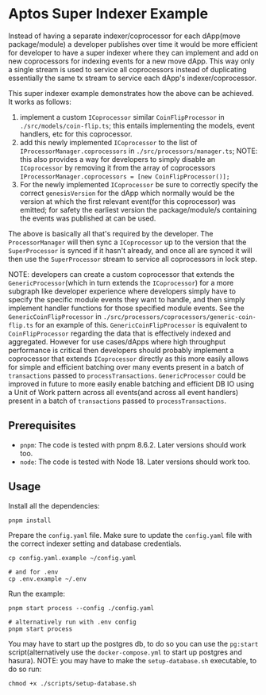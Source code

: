 # Aptos Super Indexer Example

Instead of having a separate indexer/coprocessor for each dApp(move package/module) a developer publishes over time it would be more efficient for developer to have a super indexer where they can implement and add on new coprocessors for indexing events for a new move dApp. This way only a single stream is used to service all coprocessors instead of duplicating essentially the same tx stream to service each dApp's indexer/coprocessor.

This super indexer example demonstrates how the above can be achieved. It works as follows:

1. implement a custom `ICoprocessor` similar `CoinFlipProcessor` in `./src/models/coin-flip.ts`; this entails implementing the models, event handlers, etc for this coprocessor.
2. add this newly implemented `ICoprocessor` to the list of `IProcessorManager.coprocessors` in `./src/processors/manager.ts`; NOTE: this also provides a way for developers to simply disable an `ICoprocessor` by removing it from the array of coprocessors `IProcessorManager.coprocessors = [new CoinFlipProcessor()];`
3. For the newly implemented `ICoprocessor` be sure to correctly specify the correct `genesisVersion` for the dApp which normally would be the version at which the first relevant event(for this coprocessor) was emitted; for safety the earliest version the package/module/s containing the events was published at can be used.

The above is basically all that's required by the developer. The `ProcessorManager` will then sync a `ICoprocessor` up to the version that the `SuperProcessor` is synced if it hasn't already, and once all are synced it will then use the `SuperProcessor` stream to service all coprocessors in lock step.

NOTE: developers can create a custom coprocessor that extends the `GenericProcessor`(which in turn extends the `ICoprocessor`) for a more subgraph like developer experience where developers simply have to specify the specific module events they want to handle, and then simply implement handler functions for those specified module events. See the `GenericCoinFlipProcessor` in `./src/processors/coprocessors/generic-coin-flip.ts` for an example of this. `GenericCoinFlipProcessor` is equivalent to `CoinFlipProcessor` regarding the data that is effectively indexed and aggregated. However for use cases/dApps where high throughput performance is critical then developers should probably implement a coprocessor that extends `ICoprocessor` directly as this more easily allows for simple and efficient batching over many events present in a batch of `transactions` passed to `processTransactions`. `GenericProcessor` could be improved in future to more easily enable batching and efficient DB IO using a Unit of Work pattern across all events(and across all event handlers) present in a batch of `transactions` passed to `processTransactions`.

## Prerequisites

- `pnpm`: The code is tested with pnpm 8.6.2. Later versions should work too.
- `node`: The code is tested with Node 18. Later versions should work too.

## Usage

Install all the dependencies:

```shell
pnpm install
```

Prepare the `config.yaml` file. Make sure to update the `config.yaml` file with the correct indexer setting and database credentials.

```shell
cp config.yaml.example ~/config.yaml

# and for .env
cp .env.example ~/.env
```

Run the example:

```shell
pnpm start process --config ./config.yaml

# alternatively run with .env config
pnpm start process
```

You may have to start up the postgres db, to do so you can use the `pg:start` script(alternatively use the `docker-compose.yml` to start up postgres and hasura). NOTE: you may have to make the `setup-database.sh` executable, to do so run:

```shell
chmod +x ./scripts/setup-database.sh
```
